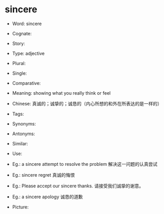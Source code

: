 # sincere

- Word: sincere
- Cognate: 
- Story: 

- Type: adjective
- Plural: 
- Single: 
- Comparative: 
- Meaning: showing what you really think or feel
- Chinese: 真诚的；诚挚的；诚恳的（内心所想的和外在所表达的是一样的）
- Tags: 
- Synonyms: 
- Antonyms: 
- Similar: 
- Use: 
- Eg.: a sincere attempt to resolve the problem 解决这一问题的认真尝试
- Eg.: sincere regret 真诚的悔恨
- Eg.: Please accept our sincere thanks. 请接受我们诚挚的谢意。
- Eg.: a sincere apology 诚恳的道歉
- Picture: 

